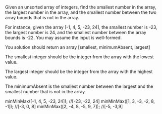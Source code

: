 Given an unsorted array of integers, find the smallest number in the array, the largest number in the array, and the smallest number between the two array bounds that is not in the array.

For instance, given the array [-1, 4, 5, -23, 24], the smallest number is -23, the largest number is 24, and the smallest number between the array bounds is -22. You may assume the input is well-formed.

You solution should return an array [smallest, minimumAbsent, largest]

The smallest integer should be the integer from the array with the lowest value.

The largest integer should be the integer from the array with the highest value.

The minimumAbsent is the smallest number between the largest and the smallest number that is not in the array.

minMinMax([-1, 4, 5, -23, 24]); //[-23, -22, 24]
minMinMax([1, 3, -3, -2, 8, -1]); //[-3, 0, 8]
minMinMax([2, -4, 8, -5, 9, 7]); //[-5, -3,9]